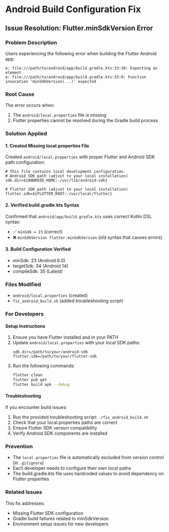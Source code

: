 # Android Build Configuration Fix

## Issue Resolution: Flutter.minSdkVersion Error

### Problem Description
Users experiencing the following error when building the Flutter Android app:
```
e: file:///path/to/android/app/build.gradle.kts:33:30: Expecting an element
e: file:///path/to/android/app/build.gradle.kts:33:9: Function invocation 'minSdkVersion(...)' expected
```

### Root Cause
The error occurs when:
1. The `android/local.properties` file is missing
2. Flutter properties cannot be resolved during the Gradle build process

### Solution Applied

#### 1. Created Missing local.properties File
Created `android/local.properties` with proper Flutter and Android SDK path configuration:
```properties
# This file contains local development configuration.
# Android SDK path (adjust to your local installation)
sdk.dir=${ANDROID_HOME:-/usr/lib/android-sdk}

# Flutter SDK path (adjust to your local installation)  
flutter.sdk=${FLUTTER_ROOT:-/usr/local/flutter}
```

#### 2. Verified build.gradle.kts Syntax
Confirmed that `android/app/build.gradle.kts` uses correct Kotlin DSL syntax:
- ✅ `minSdk = 23` (correct)
- ❌ `minSdkVersion flutter.minSdkVersion` (old syntax that causes errors)

#### 3. Build Configuration Verified
- minSdk: 23 (Android 6.0)
- targetSdk: 34 (Android 14)
- compileSdk: 35 (Latest)

### Files Modified
- `android/local.properties` (created)
- `fix_android_build.sh` (added troubleshooting script)

### For Developers

#### Setup Instructions
1. Ensure you have Flutter installed and in your PATH
2. Update `android/local.properties` with your local SDK paths:
   ```properties
   sdk.dir=/path/to/your/android-sdk
   flutter.sdk=/path/to/your/flutter-sdk
   ```
3. Run the following commands:
   ```bash
   flutter clean
   flutter pub get
   flutter build apk --debug
   ```

#### Troubleshooting
If you encounter build issues:
1. Run the provided troubleshooting script: `./fix_android_build.sh`
2. Check that your local.properties paths are correct
3. Ensure Flutter SDK version compatibility
4. Verify Android SDK components are installed

### Prevention
- The `local.properties` file is automatically excluded from version control (in `.gitignore`)
- Each developer needs to configure their own local paths
- The build.gradle.kts file uses hardcoded values to avoid dependency on Flutter properties

### Related Issues
This fix addresses:
- Missing Flutter SDK configuration
- Gradle build failures related to minSdkVersion
- Environment setup issues for new developers
